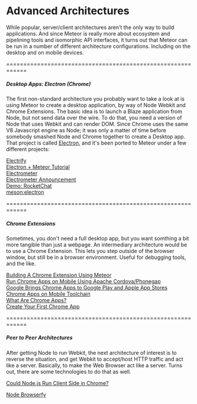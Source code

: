 Advanced Architectures  
=========================================

While popular, server/client architectures aren't the only way to build applications.  And since Meteor is really more about ecosystem and pipelining tools and isomorphic API interfaces, it turns out that Meteor can be run in a number of different architecture configurations. Including on the desktop and on mobile devices.   


============================================================
##### Desktop Apps: Electron (Chrome)

The first non-standard architecture you probably want to take a look at is using Meteor to create a desktop application, by way of Node Webkit and Chrome Extensions.  The basic idea is to launch a Blaze application from Node, but not send data over the wire.  To do that, you need a version of Node that uses Webkit and can render DOM.  Since Chrome uses the same V8 Javascript engine as Node; it was only a matter of time before somebody smashed Node and Chrome together to create a Desktop app.  That project is called [Electron](http://electron.atom.io/), and it's been ported to Meteor under a few different projects:

[Electrify](https://github.com/arboleya/electrify)  
[Electron + Meteor Tutorial](https://medium.com/meteor-js/cross-platform-desktop-apps-with-meteor-and-electron-5355eb9e351#.pp579qw9nhttps://medium.com/meteor-js/cross-platform-desktop-apps-with-meteor-and-electron-5355eb9e351#.r8c14am23)  
[Electrometer](https://github.com/sircharleswatson/Electrometeor)  
[Electrometer Announcement](https://forums.meteor.com/t/electrometeor-desktop-applications-w-electron-meteor/3768)  
[Demo: RocketChat](https://github.com/RocketChat/Rocket.Chat.Electron)  
[meson:electron](https://github.com/electron-webapps/meteor-electron)  

============================================================
##### Chrome Extensions

Sometimes, you don't need a full desktop app, but you want somthing a bit more tangible than just a webpage.  An intermediary architecture would be to use a Chrome Extension.  This lets you step outside of the browser window, but still be in a browser environment.  Useful for debugging tools, and the like.  

[Building A Chrome Extension Using Meteor](http://thebakery.io/blog/meteor-spotting-building-a-chrome-extension-using-meteor/)  
[Run Chrome Apps on Mobile Using Apache Cordova/Phonegap](http://blog.chromium.org/2014/01/run-chrome-apps-on-mobile-using-apache.html)  
[Google Brings Chrome Apps to Google Play and Apple App Stores](http://thenextweb.com/google/2014/01/28/google-brings-chrome-apps-android-ios-lets-developers-submit-google-play-apples-app-store/#!uauSm)  
[Chrome Apps on Mobile Toolchain](https://github.com/MobileChromeApps/mobile-chrome-apps/blob/master/README.md)  
[What Are Chrome Apps?](http://developer.chrome.com/apps/about_apps.html)   
[Create Your First Chrome App](http://developer.chrome.com/apps/first_app.html)  


============================================================
##### Peer to Peer Architectures  

After getting Node to run Webkit, the next architecture of interest is to reverse the situation, and get Webkit to accept/host HTTP traffic and act like a server.  Basically, to make the Web Browser act like a server.  Turns out, there are some technologies to do that as well.    

[Could Node.js Run Client Side in Chrome?](http://stackoverflow.com/questions/5081191/could-node-js-run-client-side-in-chrome-with-its-native-client-to-be-released-s)  
  
[Node Browserfy](https://github.com/substack/node-browserify)    
  
